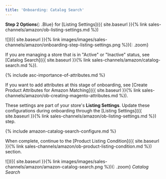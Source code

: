 ```yaml
---
title: 'Onboarding: Catalog Search'
---
```



**Step 2 Options**{: .Blue} for [Listing Settings]({{ site.baseurl }}{% link sales-channels/amazon/ob-listing-settings.md %})

![]({{ site.baseurl }}{% link images/images/sales-channels/amazon/onboarding-step-listing-settings.png %}){: .zoom}

If you are managing a store that is in "Active" or "Inactive" status, see [Catalog Search]({{ site.baseurl }}{% link sales-channels/amazon/catalog-search.md %}).

{% include asc-importance-of-attributes.md %}

If you want to add attributes at this stage of onboarding, see [Create Product Attributes for Amazon Matching]({{ site.baseurl }}{% link sales-channels/amazon/ob-creating-magento-attributes.md %}).

These settings are part of your store's **Listing Settings**. Update these configurations during onboarding through the [Listing Settings]({{ site.baseurl }}{% link sales-channels/amazon/ob-listing-settings.md %}) step.

{% include amazon-catalog-search-configure.md %}

When complete, continue to the [Product Listing Condition]({{ site.baseurl }}{% link sales-channels/amazon/ob-product-listing-condition.md %}) section.

![]({{ site.baseurl }}{% link images/images/sales-channels/amazon/amazon-catalog-search.png %}){: .zoom}
 _Catalog Search_
